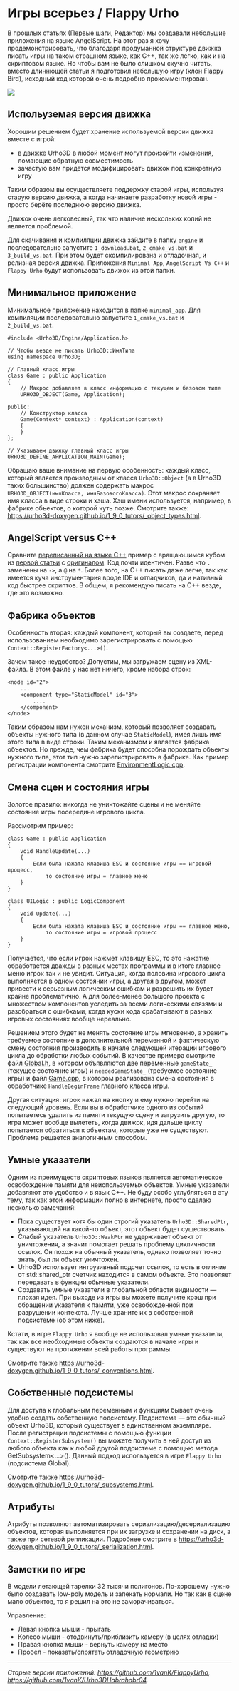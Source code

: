 # Игры всерьез / Flappy Urho

В прошлых статьях
([Первые шаги](https://github.com/urho3d-learn/first-steps), [Редактор](https://github.com/urho3d-learn/editor))
мы создавали небольшие приложения на языке AngelScript. На этот раз я хочу продемонстрировать, что благодаря продуманной
структуре движка писать игры на таком страшном языке, как C++, так же легко, как и на скриптовом языке.
Но чтобы вам не было слишком скучно читать, вместо длиннющей статьи я подготовил небольшую игру (клон Flappy Bird),
исходный код которой очень подробно прокомментирован.

![](screen.png)

## Испольуземая версия движка

Хорошим решением будет хранение используемой версии движка вместе с игрой:
* в движке Urho3D в любой момент могут произойти изменения, ломающие обратную совместимость
* зачастую вам придётся модифицировать движок под конкретную игру

Таким образом вы осуществляете поддержку старой игры, используя старую версию движка,
а когда начинаете разработку новой игры - просто берёте последнюю версию движка.

Движок очень легковесный, так что наличие нескольких копий не является проблемой.

Для скачивания и компиляции движка зайдите в папку `engine` и последовательно запустите `1_download.bat`, `2_cmake_vs.bat` и `3_build_vs.bat`. При этом будет скомпилирована и отладочная, и релизная версия движка. Приложения `Minimal App`, `AngelScript Vs C++` и `Flappy Urho` будут использовать движок из этой папки.

## Минимальное приложение

Минимальное приложение находится в папке `minimal_app`. Для компиляции последовательно запустите `1_cmake_vs.bat` и `2_build_vs.bat`.

```
#include <Urho3D/Engine/Application.h>

// Чтобы везде не писать Urho3D::ИмяТипа
using namespace Urho3D;

// Главный класс игры
class Game : public Application
{
    // Макрос добавляет в класс информацию о текущем и базовом типе
    URHO3D_OBJECT(Game, Application);

public:
    // Конструктор класса
    Game(Context* context) : Application(context)
    {
    }
};

// Указываем движку главный класс игры
URHO3D_DEFINE_APPLICATION_MAIN(Game);
```

Обращаю ваше внимание на первую особенность: каждый класс, который является производным от класса `Urho3D::Object` (а в Urho3D таких большинство) должен содержать макрос `URHO3D_OBJECT(имяКласса, имяБазовогоКласса)`. Этот макрос сохраняет имя класса в виде строки и хэша. Хэш имени используется, например, в фабрике объектов, о которой чуть позже. Смотрите также: <https://urho3d-doxygen.github.io/1_9_0_tutors/_object_types.html>.

## AngelScript versus C++

Сравните [переписанный на языке C++](angelscript_vs_cpp/root/src/main.cpp) пример с вращающимся кубом из
[первой статьи](https://github.com/urho3d-learn/first-steps) с
[оригиналом](https://github.com/urho3d-learn/first-steps/blob/main/result/Data/scripts/main.as).
Код почти идентичен. Разве что `.` заменены на `->`, а `@` на `*`. Более того, на C++ писать даже легче, так как имеется куча инструментария вроде IDE и отладчиков, да и нативный код быстрее скриптов. В общем, я рекомендую писать на C++ везде, где это возможно.

## Фабрика объектов

Особенность вторая: каждый компонент, который вы создаете, перед использованием необходимо зарегистрировать с помощью `Context::RegisterFactory<...>()`.

Зачем такое неудобство? Допустим, мы загружаем сцену из XML-файла. В этом файле у нас нет ничего, кроме набора строк:

```
<node id="2">
    ...
    <component type="StaticModel" id="3">
        ....
    </component>
</node>
```

Таким образом нам нужен механизм, который позволяет создавать объекты нужного типа (в данном случае `StaticModel`), имея лишь имя этого типа в виде строки. Таким механизмом и является фабрика объектов. Но прежде, чем фабрика будет способна порождать объекты нужного типа, этот тип нужно зарегистрировать в фабрике. Как пример регистрации компонента смотрите [EnvironmentLogic.cpp](flappy_urho/src/EnvironmentLogic.cpp).

## Смена сцен и состояния игры

Золотое правило: никогда не уничтожайте сцены и не меняйте состояние игры посередине игрового цикла.

Рассмотрим пример:

```
class Game : public Application
{
    void HandleUpdate(...)
    {
        Если была нажата клавиша ESC и состояние игры == игровой процесс,
            то состояние игры = главное меню
    }
}

class UILogic : public LogicComponent
{
    void Update(...)
    {
        Если была нажата клавиша ESC и состояние игры == главное меню,
            то состояние игры = игровой процесс
    }
}
```

Получается, что если игрок нажмет клавишу ESC, то это нажатие обработается дважды в разных местах программы и в итоге главное меню игрок так и не увидит. Ситуация, когда половина игрового цикла выполняется в одном состоянии игры, а другая в другом, может привести к серьезным логическим ошибкам и разрешить их будет крайне проблематично. А для более-менее большого проекта с множеством компонентов уследить за всеми логическими связями и разобраться с ошибками, когда куски кода срабатывают в разных игровых состояниях вообще нереально.

Решением этого будет не менять состояние игры мгновенно, а хранить требуемое состояние в дополнительной переменной и фактическую смену состояния производить в начале следующей итерации игрового цикла до обработки любых событий. В качестве примера смотрите файл [Global.h](flappy_urho/src/Global.h), в котором объявляются две переменные `gameState_` (текущее состояние игры) и `neededGameState_` (требуемое состояние игры) и файл [Game.cpp](flappy_urho/src/Game.cpp), в котором реализована смена состояния в обработчике `HandleBeginFrame` главного класса игры.

Другая ситуация: игрок нажал на кнопку и ему нужно перейти на следующий уровень. Если вы в обработчике одного из событий попытаетесь удалить из памяти текущую сцену и загрузить другую, то игра может вообще вылететь, когда движок, идя дальше циклу попытается обратиться к объектам, которые уже не существуют. Проблема решается аналогичным способом.

## Умные указатели

Одним из преимуществ скриптовых языков является автоматическое освобождение памяти для неиспользуемых объектов. Умные указатели добавляют это удобство и в язык C++. Не буду особо углубляться в эту тему, так как этой информации полно в интернете, просто сделаю несколько замечаний:

* Пока существует хотя бы один строгий указатель `Urho3D::SharedPtr`, указывающий на какой-то объект, этот объект будет существовать.
* Слабый указатель `Urho3D::WeakPtr` не удерживает объект от уничтожения, а значит помогает решать проблему цикличности ссылок. Он похож на обычный указатель, однако позволяет точно знать, был ли объект уничтожен.
* Urho3D использует интрузивный подсчет ссылок, то есть в отличие от std::shared_ptr счетчик находится в самом объекте. Это позволяет передавать в функции обычные указатели.
* Создавать умные указатели в глобальной области видимости — плохая идея. При выходе из игры вы можете получите крэш при обращении указателя к памяти, уже освобожденной при разрушении контекста. Лучше храните их в собственной подсистеме (об этом ниже).

Кстати, в игре `Flappy Urho` я вообще не использовал умные указатели, так как все необходимые объекты создаются в начале игры и существуют на протяжении всей работы программы.

Смотрите также <https://urho3d-doxygen.github.io/1_9_0_tutors/_conventions.html>.

## Собственные подсистемы

Для доступа к глобальным переменным и функциям бывает очень удобно создать собственную подсистему. Подсистема — это обычный объект Urho3D, который существует в единственном экземпляре. После регистрации подсистемы с помощью функции `Context::RegisterSubsystem()` вы можете получить в ней доступ из любого объекта как к любой другой подсистеме с помощью метода GetSubsystem<...>(). Данный подход используется в игре `Flappy Urho` (подсистема Global).

Смотрите также <https://urho3d-doxygen.github.io/1_9_0_tutors/_subsystems.html>.

## Атрибуты

Атрибуты позволяют автоматизировать сериализацию/десериализацию объектов, которая выполняется при их загрузке и сохранении на диск, а также при сетевой репликации. Подробнее смотрите в <https://urho3d-doxygen.github.io/1_9_0_tutors/_serialization.html>.

## Заметки по игре

В модели летающей тарелки 32 тысячи полигонов. По-хорошему нужно было создавать low-poly модель и запекать нормали. Но так как в сцене мало объектов, то я решил на это не заморачиваться.

Управление:
* Левая кнопка мыши - прыгать
* Колесо мыши - отодвинуть/приблизить камеру (в целях отладки)
* Правая кнопка мыши - вернуть камеру на место
* Пробел - показать/спрятать отладочную геометрию

---

*Старые версии приложений: <https://github.com/1vanK/FlappyUrho>, <https://github.com/1vanK/Urho3DHabrahabr04>.*
